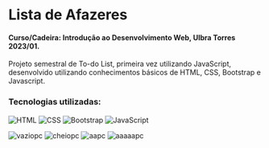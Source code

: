 # Lista de Afazeres
#### Curso/Cadeira: Introdução ao Desenvolvimento Web, Ulbra Torres 2023/01.

Projeto semestral de To-do List, primeira vez utilizando JavaScript, desenvolvido utilizando conhecimentos básicos de HTML, CSS, Bootstrap e Javascript.

### Tecnologias utilizadas:

<img align="center" alt="HTML" src="https://img.shields.io/badge/HTML-239120?style=for-the-badge&logo=html5&logoColor=white"> <img align="center" alt="CSS" src="https://img.shields.io/badge/CSS-239120?&style=for-the-badge&logo=css3&logoColor=white"> <img align="center" alt="Bootstrap" src="https://img.shields.io/badge/bootstrap-%238511FA.svg?style=for-the-badge&logo=bootstrap&logoColor=white"> <img align="center" alt="JavaScript" src="https://img.shields.io/badge/javascript-%23323330.svg?style=for-the-badge&logo=javascript&logoColor=%23F7DF1E">

![vaziopc](https://github.com/ViniciusMat0s/ListaAfazeres_HTMLCSSJS/assets/128171517/5d5b88a6-9048-45a2-a5ab-e27009ab9b80)
![cheiopc](https://github.com/ViniciusMat0s/ListaAfazeres_HTMLCSSJS/assets/128171517/b7ff8db3-b8bc-404f-b164-b8f47c735539)
![aapc](https://github.com/ViniciusMat0s/ListaAfazeres_HTMLCSSJS/assets/128171517/12ebe35e-329c-4d9c-a4fe-1c535cb50930)
![aaaaapc](https://github.com/ViniciusMat0s/ListaAfazeres_HTMLCSSJS/assets/128171517/aa9135d3-a9b3-4586-a801-0c2a5a01cbf5)
